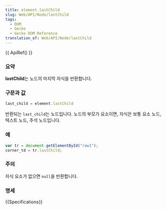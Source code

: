 ```yaml
---
title: element.lastChild
slug: Web/API/Node/lastChild
tags:
  - DOM
  - Gecko
  - Gecko DOM Reference
translation_of: Web/API/Node/lastChild
---
```

{{ ApiRef() }}

### 요약

**lastChild**는 노드의 마지막 자식을 반환합니다.

### 구문과 값

```js
last_child = element.lastChild
```

반환되는 `last_child`는 노드입니다. 노드의 부모가 요소이면, 자식은 보통 요소 노드, 텍스트 노드, 주석 노드입니다.

### 예

```js
var tr = document.getElementById("row1");
corner_td = tr.lastChild;
```

### 주의

자식 요소가 없으면 `null`을 반환합니다.

### 명세

{{Specifications}}
